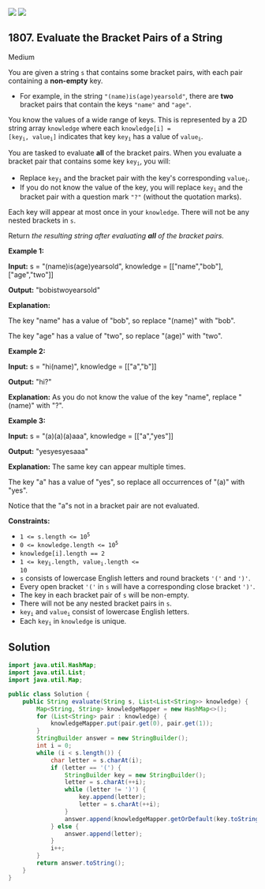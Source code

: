 [![](https://img.shields.io/github/stars/javadev/LeetCode-in-Java?label=Stars&style=flat-square)](https://github.com/javadev/LeetCode-in-Java)
[![](https://img.shields.io/github/forks/javadev/LeetCode-in-Java?label=Fork%20me%20on%20GitHub%20&style=flat-square)](https://github.com/javadev/LeetCode-in-Java/fork)

## 1807\. Evaluate the Bracket Pairs of a String

Medium

You are given a string `s` that contains some bracket pairs, with each pair containing a **non-empty** key.

*   For example, in the string `"(name)is(age)yearsold"`, there are **two** bracket pairs that contain the keys `"name"` and `"age"`.

You know the values of a wide range of keys. This is represented by a 2D string array `knowledge` where each <code>knowledge[i] = [key<sub>i</sub>, value<sub>i</sub>]</code> indicates that key <code>key<sub>i</sub></code> has a value of <code>value<sub>i</sub></code>.

You are tasked to evaluate **all** of the bracket pairs. When you evaluate a bracket pair that contains some key <code>key<sub>i</sub></code>, you will:

*   Replace <code>key<sub>i</sub></code> and the bracket pair with the key's corresponding <code>value<sub>i</sub></code>.
*   If you do not know the value of the key, you will replace <code>key<sub>i</sub></code> and the bracket pair with a question mark `"?"` (without the quotation marks).

Each key will appear at most once in your `knowledge`. There will not be any nested brackets in `s`.

Return _the resulting string after evaluating **all** of the bracket pairs._

**Example 1:**

**Input:** s = "(name)is(age)yearsold", knowledge = \[\["name","bob"],["age","two"]]

**Output:** "bobistwoyearsold"

**Explanation:** 

The key "name" has a value of "bob", so replace "(name)" with "bob". 

The key "age" has a value of "two", so replace "(age)" with "two".

**Example 2:**

**Input:** s = "hi(name)", knowledge = \[\["a","b"]]

**Output:** "hi?"

**Explanation:** As you do not know the value of the key "name", replace "(name)" with "?".

**Example 3:**

**Input:** s = "(a)(a)(a)aaa", knowledge = \[\["a","yes"]]

**Output:** "yesyesyesaaa"

**Explanation:** The same key can appear multiple times. 

The key "a" has a value of "yes", so replace all occurrences of "(a)" with "yes". 

Notice that the "a"s not in a bracket pair are not evaluated.

**Constraints:**

*   <code>1 <= s.length <= 10<sup>5</sup></code>
*   <code>0 <= knowledge.length <= 10<sup>5</sup></code>
*   `knowledge[i].length == 2`
*   <code>1 <= key<sub>i</sub>.length, value<sub>i</sub>.length <= 10</code>
*   `s` consists of lowercase English letters and round brackets `'('` and `')'`.
*   Every open bracket `'('` in `s` will have a corresponding close bracket `')'`.
*   The key in each bracket pair of `s` will be non-empty.
*   There will not be any nested bracket pairs in `s`.
*   <code>key<sub>i</sub></code> and <code>value<sub>i</sub></code> consist of lowercase English letters.
*   Each <code>key<sub>i</sub></code> in `knowledge` is unique.

## Solution

```java
import java.util.HashMap;
import java.util.List;
import java.util.Map;

public class Solution {
    public String evaluate(String s, List<List<String>> knowledge) {
        Map<String, String> knowledgeMapper = new HashMap<>();
        for (List<String> pair : knowledge) {
            knowledgeMapper.put(pair.get(0), pair.get(1));
        }
        StringBuilder answer = new StringBuilder();
        int i = 0;
        while (i < s.length()) {
            char letter = s.charAt(i);
            if (letter == '(') {
                StringBuilder key = new StringBuilder();
                letter = s.charAt(++i);
                while (letter != ')') {
                    key.append(letter);
                    letter = s.charAt(++i);
                }
                answer.append(knowledgeMapper.getOrDefault(key.toString(), "?"));
            } else {
                answer.append(letter);
            }
            i++;
        }
        return answer.toString();
    }
}
```